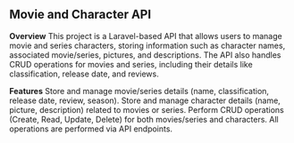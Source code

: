 ## Movie and Character API

**Overview**
This project is a Laravel-based API that allows users to manage movie and series characters, storing information such as character names, associated movie/series, pictures, and descriptions. The API also handles CRUD operations for movies and series, including their details like classification, release date, and reviews.

**Features**
Store and manage movie/series details (name, classification, release date, review, season).
Store and manage character details (name, picture, description) related to movies or series.
Perform CRUD operations (Create, Read, Update, Delete) for both movies/series and characters.
All operations are performed via API endpoints.
